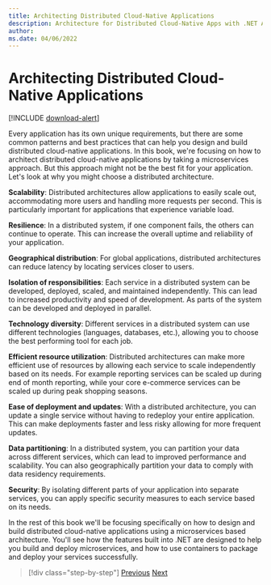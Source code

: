 ```yaml
---
title: Architecting Distributed Cloud-Native Applications
description: Architecture for Distributed Cloud-Native Apps with .NET Aspire & Containers | Architecting Distributed Cloud-Native Applications
author: 
ms.date: 04/06/2022
---
```


# Architecting Distributed Cloud-Native Applications

[!INCLUDE [download-alert](../includes/download-alert.md)]

Every application has its own unique requirements, but there are some common patterns and best practices that can help you design and build distributed cloud-native applications. In this book, we're focusing on how to architect distributed cloud-native applications by taking a microservices approach. But this approach might not be the best fit for your application. Let's look at why you might choose a distributed architecture.

**Scalability**: Distributed architectures allow applications to easily scale out, accommodating more users and handling more requests per second. This is particularly important for applications that experience variable load.

**Resilience**: In a distributed system, if one component fails, the others can continue to operate. This can increase the overall uptime and reliability of your application.

**Geographical distribution**: For global applications, distributed architectures can reduce latency by locating services closer to users.

**Isolation of responsibilities**: Each service in a distributed system can be developed, deployed, scaled, and maintained independently. This can lead to increased productivity and speed of development. As parts of the system can be developed and deployed in parallel.

**Technology diversity**: Different services in a distributed system can use different technologies (languages, databases, etc.), allowing you to choose the best performing tool for each job.

**Efficient resource utilization**: Distributed architectures can make more efficient use of resources by allowing each service to scale independently based on its needs. For example reporting services can be scaled up during end of month reporting, while your core e-commerce services can be scaled up during peak shopping seasons.

**Ease of deployment and updates**: With a distributed architecture, you can update a single service without having to redeploy your entire application. This can make deployments faster and less risky allowing for more frequent updates.

**Data partitioning**: In a distributed system, you can partition your data across different services, which can lead to improved performance and scalability. You can also geographically partition your data to comply with data residency requirements.

**Security**: By isolating different parts of your application into separate services, you can apply specific security measures to each service based on its needs.

In the rest of this book we'll be focusing specifically on how to design and build distributed cloud-native applications using a microservices based architecture. You'll see how the features built into .NET are designed to help you build and deploy microservices, and how to use containers to package and deploy your services successfully.

>[!div class="step-by-step"]
>[Previous](../introduction-dot-net-aspire/observability-and-dashboard.md)
>[Next](different-distributed-architectures.md)